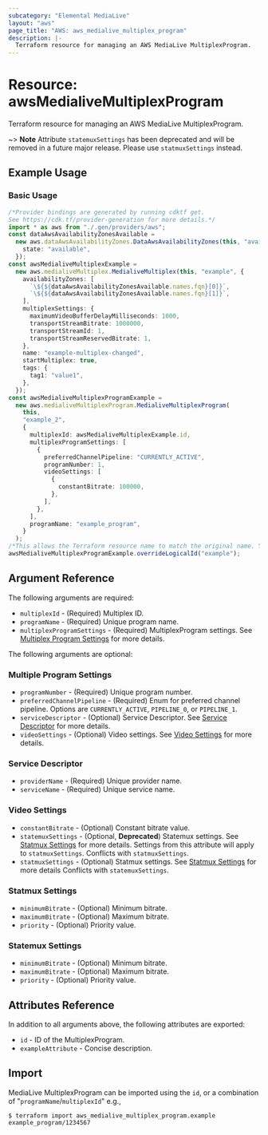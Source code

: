 ```yaml
---
subcategory: "Elemental MediaLive"
layout: "aws"
page_title: "AWS: aws_medialive_multiplex_program"
description: |-
  Terraform resource for managing an AWS MediaLive MultiplexProgram.
---
```


# Resource: awsMedialiveMultiplexProgram

Terraform resource for managing an AWS MediaLive MultiplexProgram.

\~> **Note** Attribute `statemuxSettings` has been deprecated and will be removed in a future major release. Please use `statmuxSettings` instead.

## Example Usage

### Basic Usage

```typescript
/*Provider bindings are generated by running cdktf get.
See https://cdk.tf/provider-generation for more details.*/
import * as aws from "./.gen/providers/aws";
const dataAwsAvailabilityZonesAvailable =
  new aws.dataAwsAvailabilityZones.DataAwsAvailabilityZones(this, "available", {
    state: "available",
  });
const awsMedialiveMultiplexExample =
  new aws.medialiveMultiplex.MedialiveMultiplex(this, "example", {
    availabilityZones: [
      `\${${dataAwsAvailabilityZonesAvailable.names.fqn}[0]}`,
      `\${${dataAwsAvailabilityZonesAvailable.names.fqn}[1]}`,
    ],
    multiplexSettings: {
      maximumVideoBufferDelayMilliseconds: 1000,
      transportStreamBitrate: 1000000,
      transportStreamId: 1,
      transportStreamReservedBitrate: 1,
    },
    name: "example-multiplex-changed",
    startMultiplex: true,
    tags: {
      tag1: "value1",
    },
  });
const awsMedialiveMultiplexProgramExample =
  new aws.medialiveMultiplexProgram.MedialiveMultiplexProgram(
    this,
    "example_2",
    {
      multiplexId: awsMedialiveMultiplexExample.id,
      multiplexProgramSettings: [
        {
          preferredChannelPipeline: "CURRENTLY_ACTIVE",
          programNumber: 1,
          videoSettings: [
            {
              constantBitrate: 100000,
            },
          ],
        },
      ],
      programName: "example_program",
    }
  );
/*This allows the Terraform resource name to match the original name. You can remove the call if you don't need them to match.*/
awsMedialiveMultiplexProgramExample.overrideLogicalId("example");

```

## Argument Reference

The following arguments are required:

* `multiplexId` - (Required) Multiplex ID.
* `programName` - (Required) Unique program name.
* `multiplexProgramSettings` - (Required) MultiplexProgram settings. See [Multiplex Program Settings](#multiple-program-settings) for more details.

The following arguments are optional:

### Multiple Program Settings

* `programNumber` - (Required) Unique program number.
* `preferredChannelPipeline` - (Required) Enum for preferred channel pipeline. Options are `CURRENTLY_ACTIVE`, `PIPELINE_0`, or `PIPELINE_1`.
* `serviceDescriptor` - (Optional) Service Descriptor. See [Service Descriptor](#service-descriptor) for more details.
* `videoSettings` - (Optional) Video settings. See [Video Settings](#video-settings) for more details.

### Service Descriptor

* `providerName` - (Required) Unique provider name.
* `serviceName` - (Required) Unique service name.

### Video Settings

* `constantBitrate` - (Optional) Constant bitrate value.
* `statemuxSettings` - (Optional, **Deprecated**) Statemux settings. See [Statmux Settings](#statemux-settings) for more details. Settings from this attribute will apply to `statmuxSettings`. Conflicts with `statmuxSettings`.
* `statmuxSettings` - (Optional) Statmux settings. See [Statmux Settings](#statmux-settings) for more details Conflicts with `statemuxSettings`.

### Statmux Settings

* `minimumBitrate` - (Optional) Minimum bitrate.
* `maximumBitrate` - (Optional) Maximum bitrate.
* `priority` - (Optional) Priority value.

### Statemux Settings

* `minimumBitrate` - (Optional) Minimum bitrate.
* `maximumBitrate` - (Optional) Maximum bitrate.
* `priority` - (Optional) Priority value.

## Attributes Reference

In addition to all arguments above, the following attributes are exported:

* `id` - ID of the MultiplexProgram.
* `exampleAttribute` - Concise description.

## Import

MediaLive MultiplexProgram can be imported using the `id`, or a combination of "`programName`/`multiplexId`" e.g.,

```console
$ terraform import aws_medialive_multiplex_program.example example_program/1234567
```
